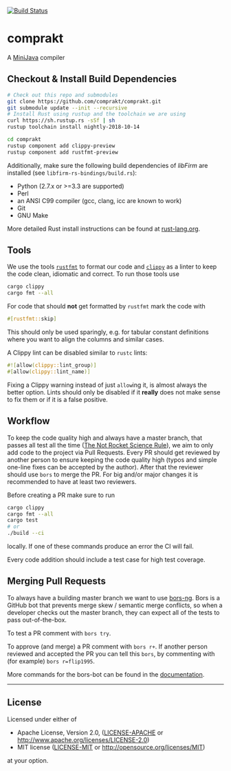 [![Build Status](https://travis-ci.org/comprakt/comprakt.svg?branch=master)](https://travis-ci.org/comprakt/comprakt)

# comprakt

A [MiniJava](https://pp.ipd.kit.edu/lehre/WS201819/compprakt/intern/sprachbericht.pdf) compiler

## Checkout & Install Build Dependencies

```bash
# Check out this repo and submodules
git clone https://github.com/comprakt/comprakt.git
git submodule update --init --recursive
# Install Rust using rustup and the toolchain we are using
curl https://sh.rustup.rs -sSf | sh
rustup toolchain install nightly-2018-10-14

cd comprakt
rustup component add clippy-preview
rustup component add rustfmt-preview
```

Additionally, make sure the following build dependencies of *libFirm* are installed (see `libfirm-rs-bindings/build.rs`):
- Python (2.7.x or >=3.3 are supported)
- Perl
- an ANSI C99 compiler (gcc, clang, icc are known to work)
- Git
- GNU Make

More detailed Rust install instructions can be found at [rust-lang.org](https://www.rust-lang.org/en-US/install.html).

## Tools

We use the tools [`rustfmt`](https://github.com/rust-lang-nursery/rustfmt)
to format our code and
[`clippy`](https://github.com/rust-lang-nursery/rust-clippy) as a linter to keep
the code clean, idiomatic and correct.
To run those tools use

```bash
cargo clippy
cargo fmt --all
```

For code that should **not** get formatted by `rustfmt` mark the code with

```rust
#[rustfmt::skip]
```

This should only be used sparingly, e.g. for tabular constant definitions where
you want to align the columns and similar cases.

A Clippy lint can be disabled similar to `rustc` lints:

```rust
#![allow(clippy::lint_group)]
#[allow(clippy::lint_name)]
```

Fixing a Clippy warning instead of just `allow`ing it, is almost always the
better option. Lints should only be disabled if it **really** does not make
sense to fix them or if it is a false positive.

## Workflow

To keep the code quality high and always have a master branch, that passes all
test all the time ([The Not Rocket Science
Rule](https://graydon2.dreamwidth.org/1597.html)), we aim to only add code to
the project via Pull Requests. Every PR should get reviewed by another person to
ensure keeping the code quality high (typos and simple one-line fixes can be
accepted by the author). After that the reviewer should use `bors` to merge the
PR. For big and/or major changes it is recommended to have at least two
reviewers.

Before creating a PR make sure to run

```bash
cargo clippy
cargo fmt --all
cargo test
# or
./build --ci
```

locally. If one of these commands produce an error the CI will fail.

Every code addition should include a test case for high test coverage.

## Merging Pull Requests

To always have a building master branch we want to use
[bors-ng](https://bors.tech/). Bors is a GitHub bot that prevents merge skew /
semantic merge conflicts, so when a developer checks out the master branch, they
can expect all of the tests to pass out-of-the-box.

To test a PR comment with `bors try`.

To approve (and merge) a PR comment with `bors r+`. If another person reviewed
and accepted the PR you can tell this `bors`, by commenting with (for example)
`bors r=flip1995`.

More commands for the bors-bot can be found in the
[documentation](https://bors.tech/documentation/).

---
## License

Licensed under either of

 * Apache License, Version 2.0, ([LICENSE-APACHE](LICENSE-APACHE) or http://www.apache.org/licenses/LICENSE-2.0)
 * MIT license ([LICENSE-MIT](LICENSE-MIT) or http://opensource.org/licenses/MIT)

at your option.

